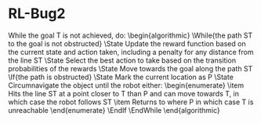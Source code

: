 # RL-Bug2

While the goal T is not achieved, do:
\begin{algorithmic}
    \While{the path ST to the goal is not obstructed}
        \State Update the reward function based on the current state and action taken, including a penalty for any distance from the line ST
        \State Select the best action to take based on the transition probabilities of the rewards
        \State Move towards the goal along the path ST
        \If{the path is obstructed}
            \State Mark the current location as P 
            \State Circumnavigate the object until the robot either:
            \begin{enumerate}
                \item Hits the line ST at a point closer to T than P and can move towards T, in which case the robot follows ST
                \item Returns to where P in which case T is unreachable
            \end{enumerate}
        \EndIf
    \EndWhile
\end{algorithmic}
